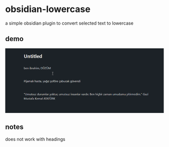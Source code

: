# obsidian-lowercase
a simple obsidian plugin to convert selected text to lowercase

## demo
![demo](/img/test.gif)

## notes
does not work with headings
